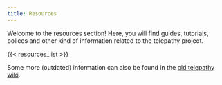 ```yaml
---
title: Resources
---
```


Welcome to the resources section! Here, you will find guides, tutorials, polices and other kind of information related to the telepathy project.

{{< resources_list >}}

Some more (outdated) information can also be found in the [old telepathy wiki](http://telepathy.freedesktop.org/wiki).
